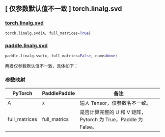 ## [ 仅参数默认值不一致 ] torch.linalg.svd

### [torch.linalg.svd](https://pytorch.org/docs/1.13/generated/torch.linalg.svd.html?highlight=svd#torch.linalg.svd)

```python
torch.linalg.svd(A, full_matrices=True)
```

### [paddle.linalg.svd](https://www.paddlepaddle.org.cn/documentation/docs/zh/api/paddle/linalg/svd_cn.html)

```python
paddle.linalg.svd(x, full_matrics=False, name=None)
```

两者仅参数默认值不一致，具体如下：
### 参数映射
| PyTorch       | PaddlePaddle | 备注                                                   |
| ------------- | ------------ | ------------------------------------------------------ |
| A           | x           | 输入 Tensor，仅参数名不一致。               |
| full_matrices           | full_matrics           | 是否计算完整的 U 和 V 矩阵，Pytorch 为 True，Paddle 为 False。               |

